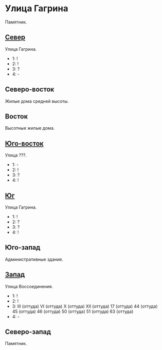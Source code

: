 # Улица Гагрина

Памятник.

## [Север](./520090.md)

Улица Гагрина.

* 1:    !
* 2:    !
* 3:    ?
* 4:    -

## Северо-восток

Жилые дома средней высоты.

## Восток

Высотные жилые дома.

## [Юго-восток](./530120.md)

Улица ???.

* 1:    -
* 2:    !
* 3:    ?
* 4:    !

## [Юг](./520105.md)

Улица Гагрина.

* 1:    !
* 2:    ?
* 3:    ?
* 4:    !

## Юго-запад

Административные здания.

## [Запад](./500100.md)

Улица Воссоединения.

* 1:    !
* 2:    !
* 3:    III (оттуда)    VI (оттуда) X (оттуда)  XII (оттуда)
        17 (оттуда) 44 (оттуда) 45 (оттуда) 46 (оттуда) 50 (оттуда) 51 (оттуда) 63 (оттуда)
* 4:    -

## Северо-запад

Памятник.

